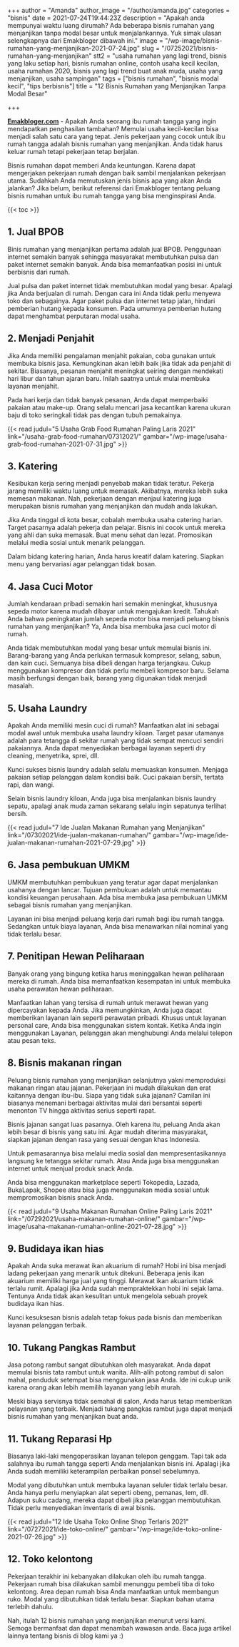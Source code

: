 +++
author = "Amanda"
author_image = "/author/amanda.jpg"
categories = "bisnis"
date = 2021-07-24T19:44:23Z
description = "Apakah anda mempunyai waktu luang dirumah? Ada beberapa bisnis rumahan yang menjanjikan tanpa modal besar untuk menjalankannya. Yuk simak ulasan selengkapnya dari Emakbloger dibawah ini."
image = "/wp-image/bisnis-rumahan-yang-menjanjikan-2021-07-24.jpg"
slug = "/07252021/bisnis-rumahan-yang-menjanjikan"
stt2 = "usaha rumahan yang lagi trend, bisnis yang laku setiap hari, bisnis rumahan online, contoh usaha kecil kecilan, usaha rumahan 2020, bisnis yang lagi trend buat anak muda, usaha yang menjanjikan, usaha sampingan"
tags = ["bisnis rumahan", "bisnis modal kecil", "tips berbisnis"]
title = "12 Bisnis Rumahan yang Menjanjikan Tanpa Modal Besar"

+++

[**Emakbloger.com**](/) - Apakah Anda seorang ibu rumah tangga yang ingin mendapatkan penghasilan tambahan? Memulai usaha kecil-kecilan bisa menjadi salah satu cara yang tepat. Jenis pekerjaan yang cocok untuk ibu rumah tangga adalah bisnis rumahan yang menjanjikan. Anda tidak harus keluar rumah tetapi pekerjaan tetap berjalan.

Bisnis rumahan dapat memberi Anda keuntungan. Karena dapat mengerjakan pekerjaan rumah dengan baik sambil menjalankan pekerjaan utama. Sudahkah Anda memutuskan jenis bisnis apa yang akan Anda jalankan? Jika belum, berikut referensi dari Emakbloger tentang peluang bisnis rumahan untuk ibu rumah tangga yang bisa menginspirasi Anda.

{{< toc >}}

## 1. Jual BPOB

Binis rumahan yang menjanjikan pertama adalah jual BPOB. Penggunaan internet semakin banyak sehingga masyarakat membutuhkan pulsa dan paket internet semakin banyak. Anda bisa memanfaatkan posisi ini untuk berbisnis dari rumah.

Jual pulsa dan paket internet tidak membutuhkan modal yang besar. Apalagi jika Anda berjualan di rumah. Dengan cara ini Anda tidak perlu menyewa toko dan sebagainya. Agar paket pulsa dan internet tetap jalan, hindari pemberian hutang kepada konsumen. Pada umumnya pemberian hutang dapat menghambat perputaran modal usaha.

## 2. Menjadi Penjahit

Jika Anda memiliki pengalaman menjahit pakaian, coba gunakan untuk membuka bisnis jasa. Kemungkinan akan lebih baik jika tidak ada penjahit di sekitar. Biasanya, pesanan menjahit meningkat seiring dengan mendekati hari libur dan tahun ajaran baru. Inilah saatnya untuk mulai membuka layanan menjahit.

Pada hari kerja dan tidak banyak pesanan, Anda dapat memperbaiki pakaian atau make-up. Orang selalu mencari jasa kecantikan karena ukuran baju di toko seringkali tidak pas dengan tubuh pemakainya.

{{< read judul="5 Usaha Grab Food Rumahan Paling Laris 2021" link="/usaha-grab-food-rumahan/07312021/" gambar="/wp-image/usaha-grab-food-rumahan-2021-07-31.jpg" >}}

## 3. Katering

Kesibukan kerja sering menjadi penyebab makan tidak teratur. Pekerja jarang memiliki waktu luang untuk memasak. Akibatnya, mereka lebih suka memesan makanan. Nah, pekerjaan dengan menjaul katering juga merupakan bisnis rumahan yang menjanjikan dan mudah anda lakukan.

Jika Anda tinggal di kota besar, cobalah membuka usaha catering harian. Target pasarnya adalah pekerja dan pelajar. Bisnis ini cocok untuk mereka yang ahli dan suka memasak. Buat menu sehat dan lezat. Promosikan melalui media sosial untuk menarik pelanggan.

Dalam bidang katering harian, Anda harus kreatif dalam katering. Siapkan menu yang bervariasi agar pelanggan tidak bosan.

## 4. Jasa Cuci Motor

Jumlah kendaraan pribadi semakin hari semakin meningkat, khususnya sepeda motor karena mudah dibayar untuk mengajukan kredit. Tahukah Anda bahwa peningkatan jumlah sepeda motor bisa menjadi peluang bisnis rumahan yang menjanjikan? Ya, Anda bisa membuka jasa cuci motor di rumah.

Anda tidak membutuhkan modal yang besar untuk memulai bisnis ini. Barang-barang yang Anda perlukan termasuk kompresor, selang, sabun, dan kain cuci. Semuanya bisa dibeli dengan harga terjangkau. Cukup menggunakan kompresor dan tidak perlu membeli kompresor baru. Selama masih berfungsi dengan baik, barang yang digunakan tidak menjadi masalah.

## 5. Usaha Laundry

Apakah Anda memiliki mesin cuci di rumah? Manfaatkan alat ini sebagai modal awal untuk membuka usaha laundry kiloan. Target pasar utamanya adalah para tetangga di sekitar rumah yang tidak sempat mencuci sendiri pakaiannya. Anda dapat menyediakan berbagai layanan seperti dry cleaning, menyetrika, sprei, dll.

Kunci sukses bisnis laundry adalah selalu memuaskan konsumen. Menjaga pakaian setiap pelanggan dalam kondisi baik. Cuci pakaian bersih, tertata rapi, dan wangi.

Selain bisnis laundry kiloan, Anda juga bisa menjalankan bisnis laundry sepatu, apalagi anak muda zaman sekarang selalu ingin sepatunya terlihat bersih.

{{< read judul="7 Ide Jualan Makanan Rumahan yang Menjanjikan" link="/07302021/ide-jualan-makanan-rumahan/" gambar="/wp-image/ide-jualan-makanan-rumahan-2021-07-29.jpg" >}}

## 6. Jasa pembukuan UMKM

UMKM membutuhkan pembukuan yang teratur agar dapat menjalankan usahanya dengan lancar. Tujuan pembukuan adalah untuk memantau kondisi keuangan perusahaan. Ada bisa membuka jasa pembukuan UMKM sebagai bisnis rumahan yang menjanjikan.

Layanan ini bisa menjadi peluang kerja dari rumah bagi ibu rumah tangga. Sedangkan untuk biaya layanan, Anda bisa menawarkan nilai nominal yang tidak terlalu besar.

## 7. Penitipan Hewan Peliharaan

Banyak orang yang bingung ketika harus meninggalkan hewan peliharaan mereka di rumah. Anda bisa memanfaatkan kesempatan ini untuk membuka usaha perawatan hewan peliharaan.

Manfaatkan lahan yang tersisa di rumah untuk merawat hewan yang dipercayakan kepada Anda. Jika memungkinkan, Anda juga dapat memberikan layanan lain seperti perawatan pribadi. Khusus untuk layanan personal care, Anda bisa menggunakan sistem kontak. Ketika Anda ingin menggunakan Layanan, pelanggan akan menghubungi Anda melalui telepon atau pesan teks.

## 8. Bisnis makanan ringan

Peluang bisnis rumahan yang menjanjikan selanjutnya yakni memproduksi makanan ringan atau jajanan. Pekerjaan ini mudah dilakukan dan erat kaitannya dengan ibu-ibu. Siapa yang tidak suka jajanan? Camilan ini biasanya menemani berbagai aktivitas mulai dari bersantai seperti menonton TV hingga aktivitas serius seperti rapat.

Bisnis jajanan sangat luas pasarnya. Oleh karena itu, peluang Anda akan lebih besar di bisnis yang satu ini. Agar mudah diterima masyarakat, siapkan jajanan dengan rasa yang sesuai dengan khas Indonesia.

Untuk pemasarannya bisa melalui media sosial dan mempresentasikannya langsung ke tetangga sekitar rumah. Atau Anda juga bisa menggunakan internet untuk menjual produk snack Anda.

Anda bisa menggunakan marketplace seperti Tokopedia, Lazada, BukaLapak, Shopee atau bisa juga menggunakan media sosial untuk mempromosikan bisnis snack Anda.

{{< read judul="9 Usaha Makanan Rumahan Online Paling Laris 2021" link="/07292021/usaha-makanan-rumahan-online/" gambar="/wp-image/usaha-makanan-rumahan-online-2021-07-28.jpg" >}}

## 9. Budidaya ikan hias

Apakah Anda suka merawat ikan akuarium di rumah? Hobi ini bisa menjadi ladang pekerjaan yang menarik untuk ditekuni. Beberapa jenis ikan akuarium memiliki harga jual yang tinggi. Merawat ikan akuarium tidak terlalu rumit. Apalagi jika Anda sudah mempraktekkan hobi ini sejak lama. Tentunya Anda tidak akan kesulitan untuk mengelola sebuah proyek budidaya ikan hias.

Kunci kesuksesan bisnis adalah tetap fokus pada bisnis dan memberikan layanan pelanggan terbaik.

## 10. Tukang Pangkas Rambut

Jasa potong rambut sangat dibutuhkan oleh masyarakat. Anda dapat memulai bisnis tata rambut untuk wanita. Alih-alih potong rambut di salon mahal, penduduk setempat bisa menggunakan jasa Anda. Ide ini cukup unik karena orang akan lebih memilih layanan yang lebih murah.

Meski biaya servisnya tidak semahal di salon, Anda harus tetap memberikan pelayanan yang terbaik. Menjadi tukang pangkas rambut juga dapat menjadi bisnis rumahan yang menjanjikan buat anda.

## 11. Tukang Reparasi Hp

Biasanya laki-laki mengoperasikan layanan telepon genggam. Tapi tak ada salahnya ibu rumah tangga seperti Anda menjalankan bisnis ini. Apalagi jika Anda sudah memiliki keterampilan perbaikan ponsel sebelumnya.

Modal yang dibutuhkan untuk membuka layanan seluler tidak terlalu besar. Anda hanya perlu menyiapkan alat seperti obeng, pemanas, lem, dll. Adapun suku cadang, mereka dapat dibeli jika pelanggan membutuhkan. Tidak perlu menyediakan inventaris di awal bisnis.

{{< read judul="12 Ide Usaha Toko Online Shop Terlaris 2021" link="/07272021/ide-toko-online/" gambar="/wp-image/ide-toko-online-2021-07-26.jpg" >}}

## 12. Toko kelontong

Pekerjaan terakhir ini kebanyakan dilakukan oleh ibu rumah tangga. Pekerjaan rumah bisa dilakukan sambil menunggu pembeli tiba di toko kelontong. Area depan rumah bisa Anda manfaatkan untuk membangun ruko. Modal yang dibutuhkan tidak terlalu besar. Siapkan bahan utama terlebih dahulu.

Nah, itulah 12 bisnis rumahan yang menjanjikan menurut versi kami. Semoga bermanfaat dan dapat menambah wawasan anda. Baca juga artikel lainnya tentang bisnis di blog kami ya :)
